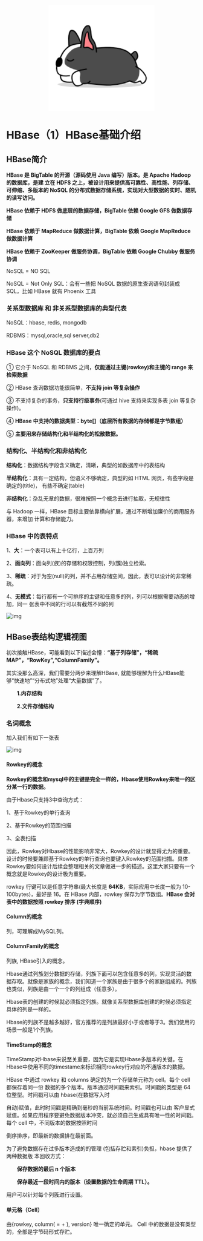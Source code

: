 <p align="center">
    <img width="280px" src="image/dongwu/dog/10.png" >
</p>

# HBase（1）HBase基础介绍

## HBase简介

**HBase 是 BigTable 的开源（源码使用 Java 编写）版本。是 Apache Hadoop 的数据库，是建 立在 HDFS 之上，被设计用来提供高可靠性、高性能、列存储、可伸缩、多版本的 NoSQL 的分布式数据存储系统，实现对大型数据的实时、随机的读写访问。**

**HBase 依赖于 HDFS 做底层的数据存储，BigTable 依赖 Google GFS 做数据存储**

**HBase 依赖于 MapReduce 做数据计算，BigTable 依赖 Google MapReduce 做数据计算**

**HBase 依赖于 ZooKeeper 做服务协调，BigTable 依赖 Google Chubby 做服务协调**

NoSQL = NO SQL

NoSQL = Not Only SQL：会有一些把 NoSQL 数据的原生查询语句封装成 SQL，比如 HBase 就有 Phoenix 工具

### 关系型数据库 和 非关系型数据库的典型代表

NoSQL：hbase, redis, mongodb

RDBMS：mysql,oracle,sql server,db2

### HBase 这个 NoSQL 数据库的要点

① 它介于 NoSQL 和 RDBMS 之间，**仅能通过主键(rowkey)和主键的 range 来检索数据**

② HBase 查询数据功能很简单，**不支持 join 等复杂操作**

③ 不支持复杂的事务，**只支持行级事务**(可通过 hive 支持来实现多表 join 等复杂操作)。

④ **HBase 中支持的数据类型：byte[]（底层所有数据的存储都是字节数组）**

⑤ **主要用来存储结构化和半结构化的松散数据。**

### 结构化、半结构化和非结构化

**结构化**：数据结构字段含义确定，清晰，典型的如数据库中的表结构

**半结构化**：具有一定结构，但语义不够确定，典型的如 HTML 网页，有些字段是确定的(title)， 有些不确定(table)

**非结构化**：杂乱无章的数据，很难按照一个概念去进行抽取，无规律性

与 Hadoop 一样，HBase 目标主要依靠横向扩展，通过不断增加廉价的商用服务器，来增加 计算和存储能力。

### HBase 中的表特点

1、**大**：一个表可以有上十亿行，上百万列

2、**面向列**：面向列(族)的存储和权限控制，列(簇)独立检索。

3、**稀疏**：对于为空(null)的列，并不占用存储空间，因此，表可以设计的非常稀疏。

4、**无模式**：每行都有一个可排序的主键和任意多的列，列可以根据需要动态的增加，同一 张表中不同的行可以有截然不同的列

![img](https://images2018.cnblogs.com/blog/1228818/201803/1228818-20180328184005972-1939218640.png)

 



##  HBase表结构逻辑视图

初次接触HBase，可能看到以下描述会懵：**“基于列存储”，“稀疏MAP”，“RowKey”,“ColumnFamily”。**

其实没那么高深，我们需要分两步来理解HBase, 就能够理解为什么HBase能够“快速地”“分布式地”处理“大量数据”了。

　　**1.内存结构**

　　**2.文件存储结构**

###  **名词概念**

加入我们有如下一张表

![img](https://images2018.cnblogs.com/blog/1228818/201803/1228818-20180328185514080-1540820263.png)

#### Rowkey的概念

**Rowkey的概念和mysql中的主键是完全一样的，Hbase使用Rowkey来唯一的区分某一行的数据。**

由于Hbase只支持3中查询方式：

1、基于Rowkey的单行查询

2、基于Rowkey的范围扫描

3、全表扫描

因此，Rowkey对Hbase的性能影响非常大，Rowkey的设计就显得尤为的重要。设计的时候要兼顾基于Rowkey的单行查询也要键入Rowkey的范围扫描。具体Rowkey要如何设计后续会整理相关的文章做进一步的描述。这里大家只要有一个概念就是Rowkey的设计极为重要。

rowkey 行键可以是任意字符串(最大长度是 **64KB**，实际应用中长度一般为 10-100bytes)，最好是 16。在 HBase 内部，rowkey 保存为字节数组。**HBase 会对表中的数据按照 rowkey 排序 (字典顺序)**

#### **Column的概念**

列，可理解成MySQL列。

#### ColumnFamily的概念

列族, HBase引入的概念。

Hbase通过列族划分数据的存储，列族下面可以包含任意多的列，实现灵活的数据存取。就像是家族的概念，我们知道一个家族是由于很多个的家庭组成的。列族也类似，列族是由一个一个的列组成（任意多）。

Hbase表的创建的时候就必须指定列族。就像关系型数据库创建的时候必须指定具体的列是一样的。

Hbase的列族不是越多越好，官方推荐的是列族最好小于或者等于3。我们使用的场景一般是1个列族。

#### TimeStamp的概念

TimeStamp对Hbase来说至关重要，因为它是实现Hbase多版本的关键。在Hbase中使用不同的timestame来标识相同rowkey行对应的不通版本的数据。

HBase 中通过 rowkey 和 columns 确定的为一个存储单元称为 cell。每个 cell 都保存着同一份 数据的多个版本。版本通过时间戳来索引。时间戳的类型是 64 位整型。时间戳可以由 hbase(在数据写入时

自动)赋值，此时时间戳是精确到毫秒的当前系统时间。时间戳也可以由 客户显式赋值。如果应用程序要避免数据版本冲突，就必须自己生成具有唯一性的时间戳。 每个 cell 中，不同版本的数据按照时间

倒序排序，即最新的数据排在最前面。

为了避免数据存在过多版本造成的的管理 (包括存贮和索引)负担，hbase 提供了两种数据版 本回收方式：

　　**保存数据的最后 n 个版本**

　　**保存最近一段时间内的版本（设置数据的生命周期 TTL）。**

用户可以针对每个列簇进行设置。

#### 单元格（Cell）

由{rowkey, column( = + ), version} 唯一确定的单元。 Cell 中的数据是没有类型的，全部是字节码形式存贮。